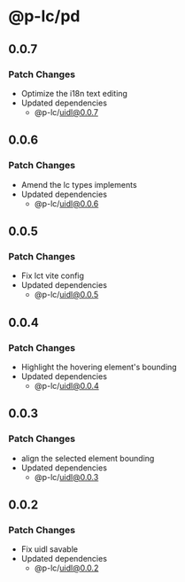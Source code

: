 # @p-lc/pd

## 0.0.7

### Patch Changes

- Optimize the i18n text editing
- Updated dependencies
  - @p-lc/uidl@0.0.7

## 0.0.6

### Patch Changes

- Amend the lc types implements
- Updated dependencies
  - @p-lc/uidl@0.0.6

## 0.0.5

### Patch Changes

- Fix lct vite config
- Updated dependencies
  - @p-lc/uidl@0.0.5

## 0.0.4

### Patch Changes

- Highlight the hovering element's bounding
- Updated dependencies
  - @p-lc/uidl@0.0.4

## 0.0.3

### Patch Changes

- align the selected element bounding
- Updated dependencies
  - @p-lc/uidl@0.0.3

## 0.0.2

### Patch Changes

- Fix uidl savable
- Updated dependencies
  - @p-lc/uidl@0.0.2
